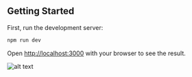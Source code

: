 

## Getting Started

First, run the development server:

```bash
npm run dev
```

Open [http://localhost:3000](http://localhost:3000) with your browser to see the result.

![alt text](http://url/to/img.png)